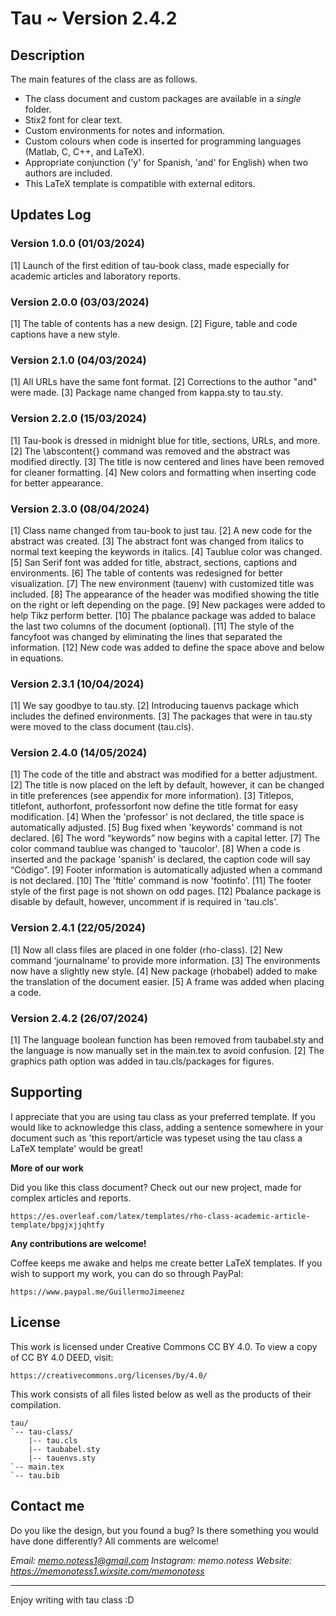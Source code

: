 # Tau ~ Version 2.4.2

## Description

The main features of the class are as follows.

* The class document and custom packages are available in a *single* folder.
* Stix2 font for clear text.
* Custom environments for notes and information.
* Custom colours when code is inserted for programming languages (Matlab, C, C++, and LaTeX).
* Appropriate conjunction ('y' for Spanish, 'and' for English) when two authors are included.
* This LaTeX template is compatible with external editors. 

## Updates Log

### Version 1.0.0 (01/03/2024)

[1] Launch of the first edition of tau-book class, made especially for academic articles and laboratory reports. 

### Version 2.0.0 (03/03/2024)

[1] The table of contents has a new design.
[2] Figure, table and code captions have a new style.

### Version 2.1.0 (04/03/2024)

[1] All URLs have the same font format.
[2] Corrections to the author "and" were made.
[3] Package name changed from kappa.sty to tau.sty.

### Version 2.2.0 (15/03/2024)

[1] Tau-book is dressed in midnight blue for title, sections, URLs, and more.
[2] The \abscontent{} command was removed and the abstract was modified directly.
[3] The title is now centered and lines have been removed for cleaner formatting.
[4] New colors and formatting when inserting code for better appearance.

### Version 2.3.0 (08/04/2024)

[1] Class name changed from tau-book to just tau. 
[2] A new code for the abstract was created.
[3] The abstract font was changed from italics to normal text keeping the keywords in italics.
[4] Taublue color was changed.
[5] San Serif font was added for title, abstract, sections, captions and environments.
[6] The table of contents was redesigned for better visualization.
[7] The new environment (tauenv) with customized title was included.
[8] The appearance of the header was modified showing the title on the right or left depending on the page.
[9] New packages were added to help Tikz perform better.
[10] The pbalance package was added to balace the last two columns of the document (optional).
[11] The style of the fancyfoot was changed by eliminating the lines that separated the information.
[12] New code was added to define the space above and below in equations. 

### Version 2.3.1 (10/04/2024)

[1] We say goodbye to tau.sty.
[2] Introducing tauenvs package which includes the defined environments.
[3] The packages that were in tau.sty were moved to the class document (tau.cls).

### Version 2.4.0 (14/05/2024)

[1] The code of the title and abstract was modified for a better adjustment.
[2] The title is now placed on the left by default, however, it can be changed in title preferences (see appendix for more information).
[3] Titlepos, titlefont, authorfont, professorfont now define the title format for easy modification.
[4] When the 'professor' is not declared, the title space is automatically adjusted.
[5] Bug fixed when 'keywords' command is not declared.
[6] The word “keywords” now begins with a capital letter.
[7] The color command taublue was changed to 'taucolor'.
[8] When a code is inserted and the package 'spanish' is declared, the caption code will say “Código”.
[9] Footer information is automatically adjusted when a command is not declared.
[10] The 'ftitle' command is now 'footinfo'.
[11] The footer style of the first page is not shown on odd pages.
[12] Pbalance package is disable by default, however, uncomment if is required in 'tau.cls'.

### Version 2.4.1 (22/05/2024)

[1] Now all class files are placed in one folder (rho-class).
[2] New command ‘journalname’ to provide more information.
[3] The environments now have a slightly new style.
[4] New package (rhobabel) added to make the translation of the document easier.
[5] A frame was added when placing a code.

### Version 2.4.2 (26/07/2024)

[1] The language boolean function has been removed from taubabel.sty and the language is now manually set in the main.tex to avoid confusion.
[2] The graphics path option was added in tau.cls/packages for figures.

## Supporting

I appreciate that you are using tau class as your preferred template. If you would like to acknowledge this class, adding a sentence somewhere in your document such as 'this report/article was typeset using the tau class a LaTeX template' would be great!

**More of our work**

Did you like this class document? Check out our new project, made for complex articles and reports.

    https://es.overleaf.com/latex/templates/rho-class-academic-article-template/bpgjxjjqhtfy

**Any contributions are welcome!**

Coffee keeps me awake and helps me create better LaTeX templates. If you wish to support my work, you can do so through PayPal: 

    https://www.paypal.me/GuillermoJimeenez
  
## License

This work is licensed under Creative Commons CC BY 4.0. 
To view a copy of CC BY 4.0 DEED, visit:

    https://creativecommons.org/licenses/by/4.0/

This work consists of all files listed below as well as the products of their compilation.

```
tau/
`-- tau-class/
    |-- tau.cls
    |-- taubabel.sty
    |-- tauenvs.sty
`-- main.tex
`-- tau.bib
```

## Contact me

Do you like the design, but you found a bug? Is there something you would have done differently? All comments are welcome!

*Email: memo.notess1@gmail.com*
*Instagram: memo.notess*
*Website: https://memonotess1.wixsite.com/memonotess*

---
Enjoy writing with tau class :D